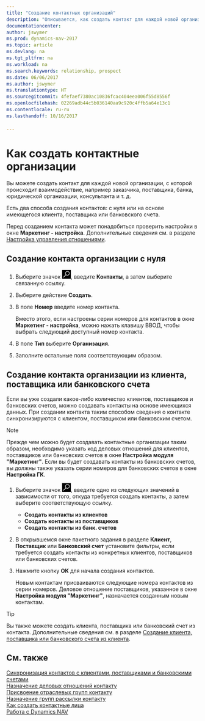 ```yaml
---
title: "Создание контактных организаций"
description: "Описывается, как создать контакт для каждой новой организации или потенциального клиента, с которым вы взаимодействуете."
documentationcenter: 
author: jswymer
ms.prod: dynamics-nav-2017
ms.topic: article
ms.devlang: na
ms.tgt_pltfrm: na
ms.workload: na
ms.search.keywords: relationship, prospect
ms.date: 06/06/2017
ms.author: jswymer
ms.translationtype: HT
ms.sourcegitcommit: 4fefaef7380ac10836fcac404eea006f55d8556f
ms.openlocfilehash: 02269adb44c5b036140aa9c920c4ffb5a64e13c1
ms.contentlocale: ru-ru
ms.lasthandoff: 10/16/2017

---
```

# <a name="how-to-create-contact-companies"></a>Как создать контактные организации
Вы можете создать контакт для каждой новой организации, с которой происходит взаимодействие, например заказчика, поставщика, банка, юридической организации, консультанта и т. д.

Есть два способа создания контактов: с нуля или на основе имеющегося клиента, поставщика или банковского счета.

Перед созданием контакта может понадобиться проверить настройки в окне **Маркетинг - настройка**. Дополнительные сведения см. в разделе [Настройка управления отношениями](marketing-setup-marketing.md).

## <a name="create-a-company-contact-from-scratch"></a>Создание контакта организации с нуля
1. Выберите значок ![Поиск страницы или отчета](media/ui-search/search_small.png "Значок поиска страницы или отчета"), введите **Контакты**, а затем выберите связанную ссылку.
2. Выберите действие **Создать**.
3. В поле **Номер** введите номер контакта.

    Вместо этого, если настроены серии номеров для контактов в окне **Маркетинг - настройка**, можно нажать клавишу ВВОД, чтобы выбрать следующий доступный номер контакта.  
4. В поле **Тип** выберите **Организация**.
5. Заполните остальные поля соответствующим образом.

## <a name="to-create-a-company-contact-from-a-customer-vendor-or-bank-account"></a>Создание контакта организации из клиента, поставщика или банковского счета
Если вы уже создали какое-либо количество клиентов, поставщиков и банковских счетов, можно создавать контакты на основе имеющихся данных. При создании контакта таким способом сведения о контакте синхронизируются с клиентом, поставщиком или банковским счетом.

> [!NOTE]  
>   Прежде чем можно будет создавать контактные организации таким образом, необходимо указать код деловых отношений для клиентов, поставщиков или банковских счетов в окне **Настройка модуля "Маркетинг"**. Если вы будет создавать контакты из банковских счетов, вы должны также указать серии номеров для банковских счетов в окне **Настройка ГК**.

1. Выберите значок ![Поиск страницы или отчета](media/ui-search/search_small.png "Значок поиска страницы или отчета"), введите одно из следующих значений в зависимости от того, откуда требуется создать контакты, а затем выберите соответствующую ссылку.
   * **Создать контакты из клиентов**
   * **Создать контакты из поставщиков**
   * **Создать контакты из банк. счетов**
2. В открывшемся окне пакетного задания в разделе **Клиент**, **Поставщик** или **Банковский счет** установите фильтры, если требуется создать контакты из конкретных клиентов, поставщиков или банковских счетов.
3. Нажмите кнопку **ОК** для начала создания контактов.

    Новым контактам присваиваются следующие номера контактов из серии номеров. Деловое отношение поставщиков, указанное в окне **Настройка модуля "Маркетинг"**, назначается созданным новым контактам.

> [!TIP]  
>   Вы также можете создать клиента, поставщика или банковский счет из контакта. Дополнительные сведения см. в разделе [Создание клиента, поставщика или банковского счета из клиента](marketing-how-create-contacts-new-customers-vendors-bank-accounts.md).

## <a name="see-also"></a>См. также
[Синхронизация контактов с клиентами, поставщиками и банковскими счетами](marketing-synchronize-contacts-customers-vendors-bank-accounts.md)  
[Назначение деловых отношений контакту](marketing-business-relations.md#AssignBusRelContact)  
[Присвоение отраслевых групп контакту](marketing-industry-groups.md#AssignIndustryGroupContact)  
[Назначение групп рассылки контакту](marketing-mailing-groups.md#AssignMailGroupContact)  
[Как создать контактные лица](marketing-create-contact-persons.md)  
[Работа с Dynamics NAV](ui-work-product.md)

